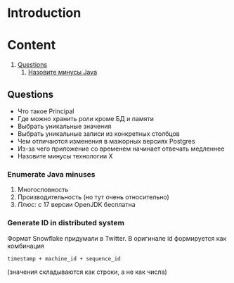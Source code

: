 # Introduction

# Content
1. [Questions](#questions)
   1. [Назовите минусы Java](#enumerate-java-minuses)


## Questions
- Что такое Principal
- Где можно хранить роли кроме БД и памяти
- Выбрать уникальные значения
- Выбрать уникальные записи из конкретных столбцов
- Чем отличаются изменения в мажорных версиях Postgres
- Из-за чего приложение со временем начинает отвечать медленнее
- Назовите минусы технологии Х

### Enumerate Java minuses
1. Многословность
2. Производительность (но тут очень относительно)
3. *Плюс:* с 17 версии OpenJDK бесплатна

### Generate ID in distributed system
Формат Snowflake придумали в Twitter. В оригинале id формируется как комбинация
```
timestamp + machine_id + sequence_id
```
(значения складываются как строки, а не как числа)